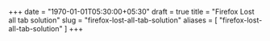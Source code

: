 +++
date = "1970-01-01T05:30:00+05:30"
draft = true
title = "Firefox Lost all tab solution"
slug = "firefox-lost-all-tab-solution"
aliases = [
	"firefox-lost-all-tab-solution"
]
+++
